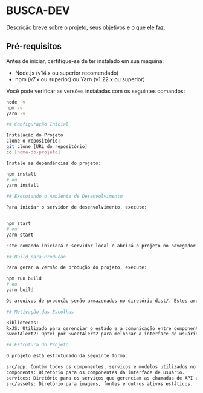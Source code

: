 # BUSCA-DEV

Descrição breve sobre o projeto, seus objetivos e o que ele faz.

## Pré-requisitos

Antes de iniciar, certifique-se de ter instalado em sua máquina:
- Node.js (v14.x ou superior recomendado)
- npm (v7.x ou superior) ou Yarn (v1.22.x ou superior)

Você pode verificar as versões instaladas com os seguintes comandos:
```bash
node -v
npm -v
yarn -v

## Configuração Inicial

Instalação do Projeto
Clone o repositório:
git clone [URL do repositório]
cd [nome-do-projeto]

Instale as dependências do projeto:

npm install
# ou
yarn install

## Executando o Ambiente de Desenvolvimento

Para iniciar o servidor de desenvolvimento, execute:


npm start
# ou
yarn start

Este comando iniciará o servidor local e abrirá o projeto no navegador padrão. Qualquer alteração nos arquivos do projeto será automaticamente recarregada no navegador.

## Build para Produção

Para gerar a versão de produção do projeto, execute:

npm run build
# ou
yarn build

Os arquivos de produção serão armazenados no diretório dist/. Estes arquivos estão prontos para serem hospedados em qualquer servidor web.

## Motivação das Escolhas

Bibliotecas:
RxJS: Utilizado para gerenciar o estado e a comunicação entre componentes de maneira eficaz, através de programação reativa.
SweetAlert2: Optei por SweetAlert2 para melhorar a interface de usuário, proporcionando alertas modais mais elegantes e funcionais em comparação com os alertas padrão do navegador.

## Estrutura do Projeto

O projeto está estruturado da seguinte forma:

src/app: Contém todos os componentes, serviços e modelos utilizados no projeto.
components: Diretório para os componentes da interface de usuário.
services: Diretório para os serviços que gerenciam as chamadas de API e a lógica de negócios.
src/assets: Diretório para imagens, fontes e outros ativos estáticos.
